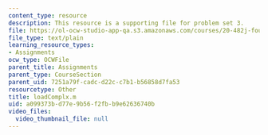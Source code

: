 ```yaml
---
content_type: resource
description: This resource is a supporting file for problem set 3.
file: https://ol-ocw-studio-app-qa.s3.amazonaws.com/courses/20-482j-foundations-of-algorithms-and-computational-techniques-in-systems-biology-spring-2006/a099373bd77e9b56f2fbb9e62636740b_loadComplx.m
file_type: text/plain
learning_resource_types:
- Assignments
ocw_type: OCWFile
parent_title: Assignments
parent_type: CourseSection
parent_uid: 7251a79f-cadc-d22c-c7b1-b56858d7fa53
resourcetype: Other
title: loadComplx.m
uid: a099373b-d77e-9b56-f2fb-b9e62636740b
video_files:
  video_thumbnail_file: null
---
```

